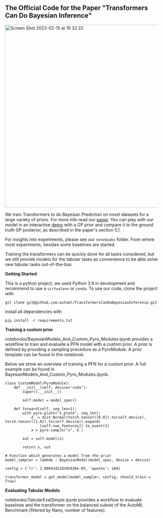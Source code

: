 ## The Official Code for the Paper "Transformers Can Do Bayesian Inference"

<img width="600" alt="Screen Shot 2022-02-15 at 19 32 22" src="https://user-images.githubusercontent.com/9828297/154126371-d54af7b8-a997-426d-838f-eeaf590c2276.png">

We train Transformers to do Bayesian Prediction on novel datasets for a large variety of priors. For more info read our [paper](https://arxiv.org/abs/2112.10510).
You can play with our model in an interactive [demo](https://huggingface.co/spaces/samuelinferences/transformers-can-do-bayesian-inference) with a GP prior and compare it to the ground truth GP posterior, as described in the paper's section 5.1.

For insights into experiments, please see our `notebooks` folder. From where most experiments, besides some baselines are started.

Training the transformers can be quickly done for all tasks considered, but we still provide models for the tabular tasks as convenience to be able solve new tabular tasks out-of-the-box.


__Getting Started__

This is a python project, we used Python 3.9 in development and recommend to use a `virtualenv` or `conda`.
To use our code, clone the project with

```
git clone git@github.com:automl/TransformersCanDoBayesianInference.git
```

install all dependencies with

```
pip install -r requirements.txt
```


__Training a custom prior__

notebooks/BayesianModels_And_Custom_Pyro_Modules.ipynb provides a workflow to train and evaluate a PFN model with a custom prior. A prior is defined by providing a sampling procedure as a PyroModule. A prior template can be found in this notebook.

Below we show an overview of training a PFN for a custom prior. A full example can be found in BayesianModels_And_Custom_Pyro_Modules.ipynb.
```
class CustomModel(PyroModule):
    def __init__(self, device='cuda'):
        super().__init__()

        self.model = model_spec()

    def forward(self, seq_len=1):
        with pyro.plate("x_plate", seq_len):
            d_ = dist.Normal(torch.tensor([0.0]).to(self.device), torch.tensor([1.0]).to(self.device)).expand(
                [self.num_features]).to_event(1)
            x = pyro.sample("x", d_)

        out = self.model(x)
        
        return x, out
```

```
# Function which generates a model from the prior
model_sampler = lambda : BayesianModel(model_spec, device = device)
```

```
config = {'lr': 2.006434218345026e-05, 'epochs': 160}

transformer_model = get_model(model_sampler, config, should_train = True)
```

__Evaluating Tabular Models__

notebooks/TabularEvalSimple.ipynb provides a workflow to evaluate baselines and the transformer on the balanced subset of the AutoML Benchmark (filtered by Nans, number of features).
